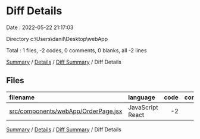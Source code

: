 # Diff Details

Date : 2022-05-22 21:17:03

Directory c:\Users\danil\Desktop\webApp

Total : 1 files,  -2 codes, 0 comments, 0 blanks, all -2 lines

[Summary](results.md) / [Details](details.md) / [Diff Summary](diff.md) / Diff Details

## Files
| filename | language | code | comment | blank | total |
| :--- | :--- | ---: | ---: | ---: | ---: |
| [src/components/webApp/OrderPage.jsx](/src/components/webApp/OrderPage.jsx) | JavaScript React | -2 | 0 | 0 | -2 |

[Summary](results.md) / [Details](details.md) / [Diff Summary](diff.md) / Diff Details